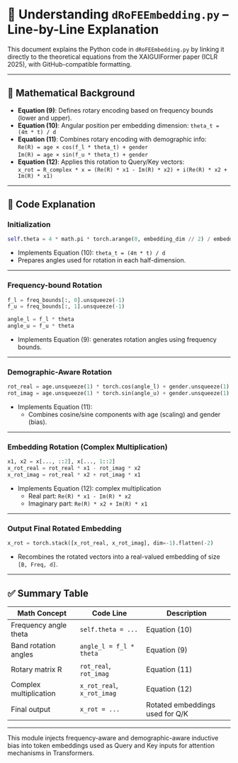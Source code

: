# 🧠 Understanding `dRoFEEmbedding.py` – Line-by-Line Explanation

This document explains the Python code in `dRoFEEmbedding.py` by linking it directly to the theoretical equations from the XAIGUIFormer paper (ICLR 2025), with GitHub-compatible formatting.

---

## 📌 Mathematical Background

- **Equation (9)**: Defines rotary encoding based on frequency bounds (lower and upper).
- **Equation (10)**: Angular position per embedding dimension: `theta_t = (4π * t) / d`
- **Equation (11)**: Combines rotary encoding with demographic info:  
  `Re(R) = age × cos(f_l * theta_t) + gender`  
  `Im(R) = age × sin(f_u * theta_t) + gender`
- **Equation (12)**: Applies this rotation to Query/Key vectors:  
  `x_rot = R_complex * x = (Re(R) * x1 - Im(R) * x2) + i(Re(R) * x2 + Im(R) * x1)`

---

## 🧩 Code Explanation

### Initialization

```python
self.theta = 4 * math.pi * torch.arange(0, embedding_dim // 2) / embedding_dim
```

- Implements Equation (10): `theta_t = (4π * t) / d`
- Prepares angles used for rotation in each half-dimension.

---

### Frequency-bound Rotation

```python
f_l = freq_bounds[:, 0].unsqueeze(-1)
f_u = freq_bounds[:, 1].unsqueeze(-1)

angle_l = f_l * theta
angle_u = f_u * theta
```

- Implements Equation (9): generates rotation angles using frequency bounds.

---

### Demographic-Aware Rotation

```python
rot_real = age.unsqueeze(1) * torch.cos(angle_l) + gender.unsqueeze(1)
rot_imag = age.unsqueeze(1) * torch.sin(angle_u) + gender.unsqueeze(1)
```

- Implements Equation (11):
  - Combines cosine/sine components with age (scaling) and gender (bias).

---

### Embedding Rotation (Complex Multiplication)

```python
x1, x2 = x[..., ::2], x[..., 1::2]
x_rot_real = rot_real * x1 - rot_imag * x2
x_rot_imag = rot_real * x2 + rot_imag * x1
```

- Implements Equation (12): complex multiplication
  - Real part: `Re(R) * x1 - Im(R) * x2`
  - Imaginary part: `Re(R) * x2 + Im(R) * x1`

---

### Output Final Rotated Embedding

```python
x_rot = torch.stack([x_rot_real, x_rot_imag], dim=-1).flatten(-2)
```

- Recombines the rotated vectors into a real-valued embedding of size `[B, Freq, d]`.

---

## ✅ Summary Table

| Math Concept           | Code Line                            | Description                                     |
|------------------------|---------------------------------------|-------------------------------------------------|
| Frequency angle theta  | `self.theta = ...`                   | Equation (10)                                  |
| Band rotation angles   | `angle_l = f_l * theta`              | Equation (9)                                   |
| Rotary matrix R        | `rot_real`, `rot_imag`               | Equation (11)                                  |
| Complex multiplication | `x_rot_real`, `x_rot_imag`           | Equation (12)                                  |
| Final output           | `x_rot = ...`                        | Rotated embeddings used for Q/K                |

---

This module injects frequency-aware and demographic-aware inductive bias into token embeddings used as Query and Key inputs for attention mechanisms in Transformers.